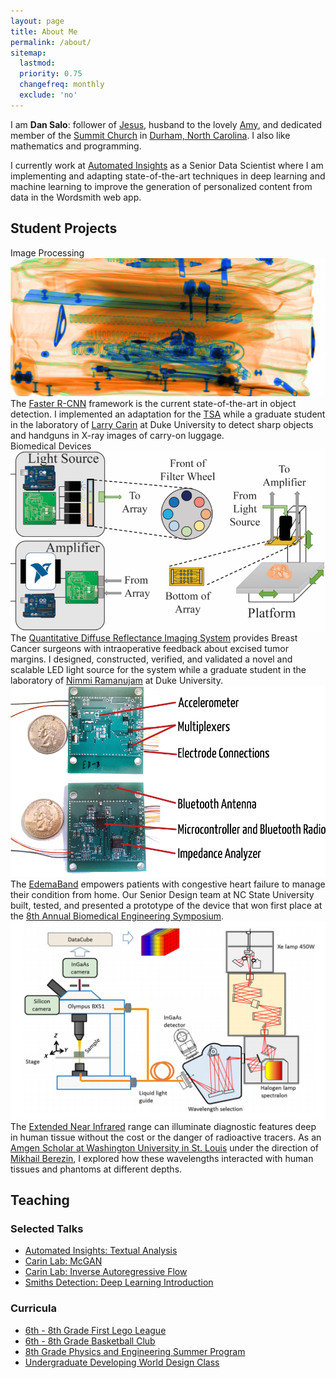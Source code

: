 ```yaml
---
layout: page
title: About Me
permalink: /about/
sitemap:
  lastmod:
  priority: 0.75
  changefreq: monthly
  exclude: 'no'
---
```


I am **Dan Salo**: follower of [Jesus](https://www.esv.org/John+4/), husband to the lovely [Amy](http://studentudurham.org/team), and dedicated member of the [Summit Church](http://www.summitrdu.com/) in [Durham, North Carolina](https://www.durham-nc.com/media/accolades/). I also like mathematics and programming.

I currently work at <a href="https://automatedinsights.com/">Automated Insights</a> as a Senior Data Scientist where I am implementing and adapting state-of-the-art techniques in deep learning and machine learning to improve the generation of personalized content from data in the Wordsmith web app.

## Student Projects

<div class="t-body">
  <div class="t-row"><div class="t-head">Image Processing</div></div>
  <div class="t-row">
    <div class="t-img"><a href="/assets/about/bag_real.png" class="highslide" onclick="return hs.expand(this)"><img src="/assets/about/bag_real.png" alt="Highslide JS" /></a></div>
    <div class="t-cell">The <a href="https://arxiv.org/pdf/1506.01497.pdf">Faster R-CNN</a> framework is the current state-of-the-art in object detection. I implemented an adaptation for the <a href="https://www.tsa.gov/">TSA</a> while a graduate student in the laboratory of <a href="http://people.ee.duke.edu/~lcarin/">Larry
    Carin</a> at Duke University to detect sharp objects and handguns in X-ray images of carry-on luggage.</div>
  </div>
  <div class="t-row"><div class="t-head">Biomedical Devices</div></div>
  <div class="t-row">
    <div class="t-img"><a href="/assets/about/qdri_leds.png" class="highslide" onclick="return hs.expand(this)"><img src="/assets/about/qdri_leds.png" alt="Highslide JS" /></a></div>
    <div class="t-cell">The <a href="http://journals.plos.org/plosone/article?id=10.1371/journal.pone.0127525">Quantitative Diffuse Reflectance Imaging System</a> provides Breast Cancer surgeons with intraoperative feedback about excised tumor margins. I designed, constructed, verified, and validated a novel and scalable LED light source for the system while a graduate student in the laboratory of <a href="https://nimmi.bme.duke.edu/">Nimmi Ramanujam</a> at Duke University.</div>
  </div>
  <div class="t-row-border"></div>
  <div class="t-row">
    <div class="t-img"><a href="/assets/about/edemaband.png" onclick="return hs.expand(this)"><img src="/assets/about/edemaband.png" alt="Highslide JS" /></a></div>
    <div class="t-cell">The <a href="http://aac-rerc.psu.edu/wordpressmu/RESNA-SDC/2014/06/01/the-edemaband-north-carolina-state-university/">EdemaBand</a> empowers patients with congestive heart failure to manage their condition from home. Our Senior Design team at NC State University built, tested, and presented a prototype of the device that won first place at the <a href="http://www.ncbiotech.org/content/8th-annual-biomedical-engineering-symposium">8th Annual Biomedical Engineering Symposium</a>.</div>
  </div>
  <div class="t-row-border"></div>
  <div class="t-row">
    <div class="t-img"><a href="/assets/about/jbo_nir.png" class="highslide" onclick="return hs.expand(this)"><img src="/assets/about/jbo_nir.png" alt="Highslide JS" /></a></div>
    <div class="t-cell">The <a href="https://www.ncbi.nlm.nih.gov/pubmed/25104414">Extended Near Infrared</a> range can illuminate diagnostic features deep in human tissue without the cost or the danger of radioactive tracers. As an <a href="http://amgenscholars.com/university/washington-university-in-st.-louis">Amgen Scholar at Washington University in St. Louis</a> under the direction of <a href="https://www.mir.wustl.edu/research/research-laboratories/optical-radiology-laboratory-orl/research-groups/berezin-group">Mikhail Berezin</a>, I explored how these wavelengths interacted with human tissues and phantoms at different depths.</div>
  </div>
</div>

## Teaching

### Selected Talks
* [Automated Insights: Textual Analysis](../assets/about/talks/ai_text_analysis.pdf)
* [Carin Lab: McGAN](../assets/about/talks/carin_mcgan.pdf)
* [Carin Lab: Inverse Autoregressive Flow](../assets/about/talks/carin_iaf.pdf)
* [Smiths Detection: Deep Learning Introduction](../assets/about/talks/smiths_nn.pdf)

### Curricula
* [6th - 8th Grade First Lego League](https://drive.google.com/open?id=0B4npwJ5OSCnTX2xrQTB2UlpEQ0k)
* [6th - 8th Grade Basketball Club](https://drive.google.com/drive/folders/0B0Tgom4mxr1Vb2pIa1EtSTRiQTQ?usp=sharing)
* [8th Grade Physics and Engineering Summer Program](https://drive.google.com/drive/folders/0B8u9PK1-9QINb09KTkswc2s1MmM?usp=sharing)
* [Undergraduate Developing World Design Class](https://drive.google.com/drive/folders/0ByUXjmw7HbGSTmtjQTJ0TnpBcFk?usp=sharing)
